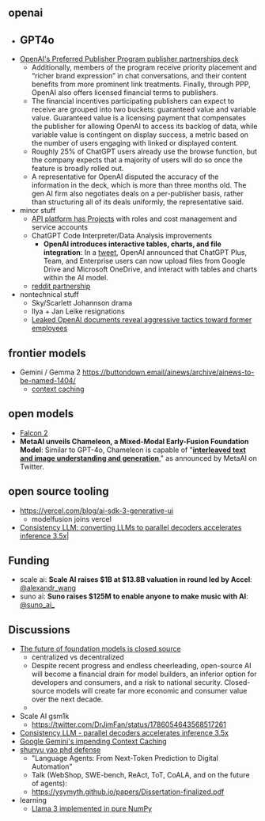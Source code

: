 
## openai

- GPT4o
	- 
- [OpenAI's Preferred Publisher Program publisher partnerships deck](https://news.ycombinator.com/item?id=40310228)
	- Additionally, members of the program receive priority placement and “richer brand expression” in chat conversations, and their content benefits from more prominent link treatments. Finally, through PPP, OpenAI also offers licensed financial terms to publishers.
	- The financial incentives participating publishers can expect to receive are grouped into two buckets: guaranteed value and variable value. Guaranteed value is a licensing payment that compensates the publisher for allowing OpenAI to access its backlog of data, while variable value is contingent on display success, a metric based on the number of users engaging with linked or displayed content.
	- Roughly 25% of ChatGPT users already use the browse function, but the company expects that a majority of users will do so once the feature is broadly rolled out. 
	- A representative for OpenAI disputed the accuracy of the information in the deck, which is more than three months old. The gen AI firm also negotiates deals on a per-publisher basis, rather than structuring all of its deals uniformly, the representative said.
- minor stuff
	- [API platform has Projects](https://help.openai.com/en/articles/9186755-managing-your-work-in-the-api-platform-with-projects) with roles and cost management and service accounts
	- ChatGPT Code Interpreter/Data Analysis improvements
		- **OpenAI introduces interactive tables, charts, and file integration**: In a [tweet](https://x.com/OpenAI/status/1791227287569932368), OpenAI announced that ChatGPT Plus, Team, and Enterprise users can now upload files from Google Drive and Microsoft OneDrive, and interact with tables and charts within the AI model.
	- [reddit partnership](https://openai.com/index/openai-and-reddit-partnership/)
- nontechnical stuff
	- Sky/Scarlett Johannson drama
	- Ilya + Jan Leike resignations
	- [Leaked OpenAI documents reveal aggressive tactics toward former employees](https://www.vox.com/future-perfect/351132/openai-vested-equity-nda-sam-altman-documents-employees)

## frontier models

- Gemini / Gemma 2 https://buttondown.email/ainews/archive/ainews-to-be-named-1404/
	- [context caching](https://news.ycombinator.com/item?id=40364220)

## open models

- [Falcon 2](https://news.ycombinator.com/item?id=40344302)
- **MetaAI unveils Chameleon, a Mixed-Modal Early-Fusion Foundation Model**: Similar to GPT-4o, Chameleon is capable of "[**interleaved text and image understanding and generation**](https://x.com/AIatMeta/status/1791263344714014733)," as announced by MetaAI on Twitter.

## open source tooling 

- https://vercel.com/blog/ai-sdk-3-generative-ui
	- modelfusion joins vercel
- [Consistency LLM: converting LLMs to parallel decoders accelerates inference 3.5x](https://hao-ai-lab.github.io/blogs/cllm/)|


## Funding

- scale ai: **Scale AI raises $1B at $13.8B valuation in round led by Accel**: [@alexandr_wang](https://twitter.com/alexandr_wang/status/1792905417065914858)
- suno ai: **Suno raises $125M to enable anyone to make music with AI**: [@suno_ai_](https://twitter.com/suno_ai_/status/1792922276683297162) 

## Discussions

- [The future of foundation models is closed source](https://x.com/absoluttig/status/1793001830110380313)
	- centralized vs decentralized
	- Despite recent progress and endless cheerleading, open-source AI will become a financial drain for model builders, an inferior option for developers and consumers, and a risk to national security. Closed-source models will create far more economic and consumer value over the next decade.
	- 
- Scale AI gsm1k
	- https://twitter.com/DrJimFan/status/1786054643568517261
- [Consistency LLM - parallel decoders accelerates inference 3.5x](https://news.ycombinator.com/item?id=40302201)
- [Google Gemini's impending Context Caching](https://news.ycombinator.com/item?id=40364220)
- [shunyu yao phd defense](https://twitter.com/ShunyuYao12/status/1789058769982550031)
	- "Language Agents: From Next-Token Prediction to Digital Automation"  
	- Talk (WebShop, SWE-bench, ReAct, ToT, CoALA, and on the future of agents): 
	- https://ysymyth.github.io/papers/Dissertation-finalized.pdf
- learning
	- [Llama 3 implemented in pure NumPy](https://docs.likejazz.com/llama3.np/)